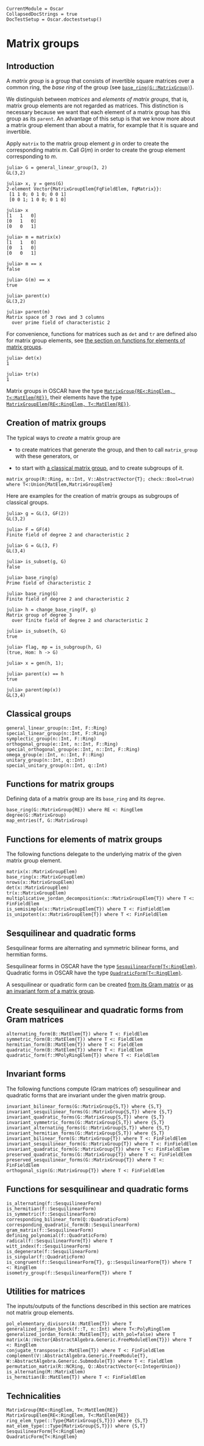 ```@meta
CurrentModule = Oscar
CollapsedDocStrings = true
DocTestSetup = Oscar.doctestsetup()
```

# Matrix groups

## Introduction

A *matrix group* is a group that consists of invertible square matrices
over a common ring, the *base ring* of the group
(see [`base_ring(G::MatrixGroup)`](@ref)).

We distinguish between *matrices* and *elements of matrix groups*,
that is, matrix group elements are not regarded as matrices.
This distinction is necessary because we want that each element
of a matrix group has this group as its `parent`.
An advantage of this setup is that we know more about a matrix group
element than about a matrix, for example that it is square and invertible.

Apply `matrix` to the matrix group element $g$ in order to create
the corresponding matrix $m$.
Call $G(m)$ in order to create the group element corresponding to $m$.

```jldoctest matgroupxpl
julia> G = general_linear_group(3, 2)
GL(3,2)

julia> x, y = gens(G)
2-element Vector{MatrixGroupElem{FqFieldElem, FqMatrix}}:
 [1 1 0; 0 1 0; 0 0 1]
 [0 0 1; 1 0 0; 0 1 0]

julia> x
[1   1   0]
[0   1   0]
[0   0   1]

julia> m = matrix(x)
[1   1   0]
[0   1   0]
[0   0   1]

julia> m == x
false

julia> G(m) == x
true

julia> parent(x)
GL(3,2)

julia> parent(m)
Matrix space of 3 rows and 3 columns
  over prime field of characteristic 2
```

For convenience, functions for matrices such as `det` and `tr`
are defined also for matrix group elements,
see [the section on functions for elements of matrix groups](@ref "Functions for elements of matrix groups").

```jldoctest matgroupxpl
julia> det(x)
1

julia> tr(x)
1
```

Matrix groups in OSCAR have the type
[`MatrixGroup{RE<:RingElem, T<:MatElem{RE}}`](@ref),
their elements have the type
[`MatrixGroupElem{RE<:RingElem, T<:MatElem{RE}}`](@ref).

## Creation of matrix groups

The typical ways to *create* a matrix group are

- to create matrices that generate the group,
  and then to call `matrix_group` with these generators, or

- to start with [a classical matrix group](@ref "Classical groups"),
  and to create subgroups of it.

```@docs
matrix_group(R::Ring, m::Int, V::AbstractVector{T}; check::Bool=true) where T<:Union{MatElem,MatrixGroupElem}
```

Here are examples for the creation of matrix groups as subgroups
of classical groups.

```jldoctest matgroupxpl
julia> g = GL(3, GF(2))
GL(3,2)

julia> F = GF(4)
Finite field of degree 2 and characteristic 2

julia> G = GL(3, F)
GL(3,4)

julia> is_subset(g, G)
false

julia> base_ring(g)
Prime field of characteristic 2

julia> base_ring(G)
Finite field of degree 2 and characteristic 2

julia> h = change_base_ring(F, g)
Matrix group of degree 3
  over finite field of degree 2 and characteristic 2

julia> is_subset(h, G)
true

julia> flag, mp = is_subgroup(h, G)
(true, Hom: h -> G)

julia> x = gen(h, 1);

julia> parent(x) == h
true

julia> parent(mp(x))
GL(3,4)
```

## Classical groups

```@docs
general_linear_group(n::Int, F::Ring)
special_linear_group(n::Int, F::Ring)
symplectic_group(n::Int, F::Ring)
orthogonal_group(e::Int, n::Int, F::Ring)
special_orthogonal_group(e::Int, n::Int, F::Ring)
omega_group(e::Int, n::Int, F::Ring)
unitary_group(n::Int, q::Int)
special_unitary_group(n::Int, q::Int)
```

## Functions for matrix groups

Defining data of a matrix group are its `base_ring` and its `degree`.

```@docs
base_ring(G::MatrixGroup{RE}) where RE <: RingElem
degree(G::MatrixGroup)
map_entries(f, G::MatrixGroup)
```

## Functions for elements of matrix groups

The following functions delegate to the underlying matrix
of the given matrix group element.

```@docs
matrix(x::MatrixGroupElem)
base_ring(x::MatrixGroupElem)
nrows(x::MatrixGroupElem)
det(x::MatrixGroupElem)
tr(x::MatrixGroupElem)
multiplicative_jordan_decomposition(x::MatrixGroupElem{T}) where T <: FinFieldElem
is_semisimple(x::MatrixGroupElem{T}) where T <: FinFieldElem
is_unipotent(x::MatrixGroupElem{T}) where T <: FinFieldElem
```

## Sesquilinear and quadratic forms

Sesquilinear forms are alternating and symmetric bilinear forms,
and hermitian forms.

Sesquilinear forms in OSCAR have the type
[`SesquilinearForm{T<:RingElem}`](@ref).
Quadratic forms in OSCAR have the type
[`QuadraticForm{T<:RingElem}`](@ref).

A sesquilinear or quadratic form can be created
[from its Gram matrix](@ref "Create sesquilinear and quadratic forms from Gram matrices")
or [as an invariant form of a matrix group](@ref "Invariant forms").

## Create sesquilinear and quadratic forms from Gram matrices

```@docs
alternating_form(B::MatElem{T}) where T <: FieldElem
symmetric_form(B::MatElem{T}) where T <: FieldElem
hermitian_form(B::MatElem{T}) where T <: FieldElem
quadratic_form(B::MatElem{T}) where T <: FieldElem
quadratic_form(f::MPolyRingElem{T}) where T <: FieldElem
```

## Invariant forms

The following functions compute (Gram matrices of)
sesquilinear and quadratic forms
that are invariant under the given matrix group.

```@docs
invariant_bilinear_forms(G::MatrixGroup{S,T}) where {S,T}
invariant_sesquilinear_forms(G::MatrixGroup{S,T}) where {S,T}
invariant_quadratic_forms(G::MatrixGroup{S,T}) where {S,T}
invariant_symmetric_forms(G::MatrixGroup{S,T}) where {S,T}
invariant_alternating_forms(G::MatrixGroup{S,T}) where {S,T}
invariant_hermitian_forms(G::MatrixGroup{S,T}) where {S,T}
invariant_bilinear_form(G::MatrixGroup{T}) where T <: FinFieldElem
invariant_sesquilinear_form(G::MatrixGroup{T}) where T <: FinFieldElem
invariant_quadratic_form(G::MatrixGroup{T}) where T <: FinFieldElem
preserved_quadratic_forms(G::MatrixGroup{T}) where T <: FinFieldElem
preserved_sesquilinear_forms(G::MatrixGroup{T}) where T <: FinFieldElem
orthogonal_sign(G::MatrixGroup{T}) where T <: FinFieldElem
```

## Functions for sesquilinear and quadratic forms

```@docs
is_alternating(f::SesquilinearForm)
is_hermitian(f::SesquilinearForm)
is_symmetric(f::SesquilinearForm)
corresponding_bilinear_form(Q::QuadraticForm)
corresponding_quadratic_form(B::SesquilinearForm)
gram_matrix(f::SesquilinearForm)
defining_polynomial(f::QuadraticForm)
radical(f::SesquilinearForm{T}) where T
witt_index(f::SesquilinearForm)
is_degenerate(f::SesquilinearForm)
is_singular(f::QuadraticForm)
is_congruent(f::SesquilinearForm{T}, g::SesquilinearForm{T}) where T <: RingElem
isometry_group(f::SesquilinearForm{T}) where T
```

## Utilities for matrices

The inputs/outputs of the functions described in this section
are matrices not matrix group elements.

```@docs
pol_elementary_divisors(A::MatElem{T}) where T
generalized_jordan_block(f::T, n::Int) where T<:PolyRingElem
generalized_jordan_form(A::MatElem{T}; with_pol=false) where T
matrix(A::Vector{AbstractAlgebra.Generic.FreeModuleElem{T}}) where T <: RingElem
conjugate_transpose(x::MatElem{T}) where T <: FinFieldElem
complement(V::AbstractAlgebra.Generic.FreeModule{T}, W::AbstractAlgebra.Generic.Submodule{T}) where T <: FieldElem
permutation_matrix(R::NCRing, Q::AbstractVector{<:IntegerUnion})
is_alternating(M::MatrixElem)
is_hermitian(B::MatElem{T}) where T <: FinFieldElem
```

## Technicalities

```@docs
MatrixGroup{RE<:RingElem, T<:MatElem{RE}}
MatrixGroupElem{RE<:RingElem, T<:MatElem{RE}}
ring_elem_type(::Type{MatrixGroup{S,T}}) where {S,T}
mat_elem_type(::Type{MatrixGroup{S,T}}) where {S,T}
SesquilinearForm{T<:RingElem}
QuadraticForm{T<:RingElem}
```
